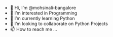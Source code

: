 - 👋 Hi, I’m @mohsinali-bangalore
- 👀 I’m interested in Programming
- 🌱 I’m currently learning Python
- 💞️ I’m looking to collaborate on Python Projects
- 📫 How to reach me ...

<!---
mohsinali-bangalore/mohsinali-bangalore is a ✨ special ✨ repository because its `README.md` (this file) appears on your GitHub profile.
You can click the Preview link to take a look at your changes.
--->
